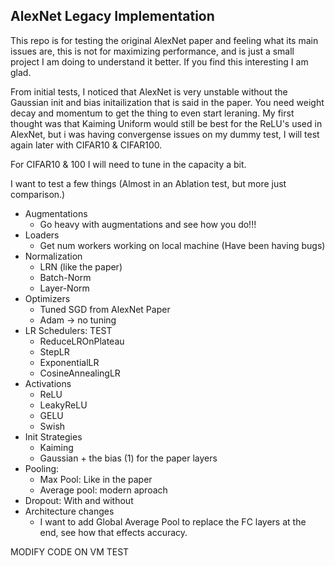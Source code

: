 ## AlexNet Legacy Implementation

This repo is for testing the original AlexNet paper and feeling what its main issues are, this is not for maximizing performance, and is just a small project I am doing to understand it better. If you find this interesting I am glad. 


From initial tests, I noticed that AlexNet is very unstable without the Gaussian init and bias initailization that is said in the paper. You need weight decay and momentum to get the thing to even start leraning. My first thought was that Kaiming Uniform would still be best for the ReLU's used in AlexNet, but i was having convergense issues on my dummy test, I will test again later with CIFAR10 & CIFAR100. 

For CIFAR10 & 100 I will need to tune in the capacity a bit.

I want to test a few things (Almost in an Ablation test, but more just comparison.)
* Augmentations
    * Go heavy with augmentations and see how you do!!!
* Loaders
    * Get num workers working on local machine (Have been having bugs)
* Normalization
    * LRN (like the paper)
    * Batch-Norm
    * Layer-Norm
* Optimizers
    * Tuned SGD from AlexNet Paper
    * Adam -> no tuning
* LR Schedulers: TEST
    * ReduceLROnPlateau
    * StepLR
    * ExponentialLR
    * CosineAnnealingLR
* Activations
    * ReLU
    * LeakyReLU
    * GELU
    * Swish
* Init Strategies
    * Kaiming
    * Gaussian + the bias (1) for the paper layers
* Pooling:
    * Max Pool: Like in the paper
    * Average pool: modern aproach
* Dropout: With and without
* Architecture changes
    * I want to add Global Average Pool to replace the FC layers at the end, see how that effects accuracy.


MODIFY CODE ON VM TEST